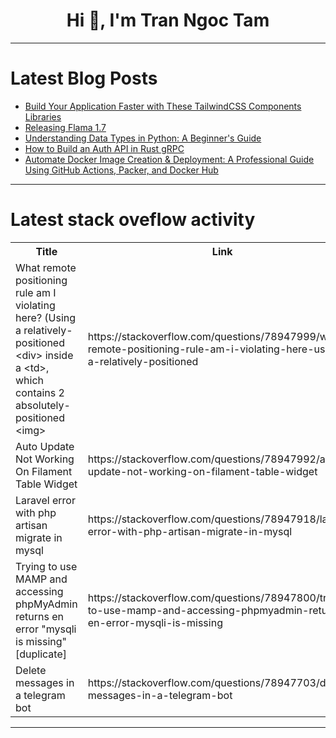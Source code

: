 <h1 align="center">Hi 👋, I'm Tran Ngoc Tam</h1>

---

# Latest Blog Posts 
<!-- BLOG-POST-LIST:START -->
- [Build Your Application Faster with These TailwindCSS Components Libraries](https://dev.to/mroman7/build-your-application-faster-with-these-tailwindcss-components-libraries-4jle)
- [Releasing Flama 1.7](https://dev.to/vortico/releasing-flama-17-3n78)
- [Understanding Data Types in Python: A Beginner&#39;s Guide](https://dev.to/jobreadyprogrammer/understanding-data-types-in-python-a-beginners-guide-2e62)
- [How to Build an Auth API in Rust gRPC](https://dev.to/neeraj_sharma_1135657c7f6/how-to-build-an-auth-api-in-rust-grpc-57mc)
- [Automate Docker Image Creation &amp; Deployment: A Professional Guide Using GitHub Actions, Packer, and Docker Hub](https://dev.to/s3cloudhub/automate-docker-image-creation-deployment-a-professional-guide-using-github-actions-packer-and-docker-hub-3f17)
<!-- BLOG-POST-LIST:END -->

---

# Latest stack oveflow activity
<table>
  <tr><th>Title</th><th>Link</th></tr>
  <!-- STACKOVERFLOW:START --><tr><td>What remote positioning rule am I violating here? &lpar;Using a relatively-positioned &lt;div&gt; inside a &lt;td&gt;, which contains 2 absolutely-positioned &lt;img&gt;</td><td>https://stackoverflow.com/questions/78947999/what-remote-positioning-rule-am-i-violating-here-using-a-relatively-positioned</td></tr><tr><td>Auto Update Not Working On Filament Table Widget</td><td>https://stackoverflow.com/questions/78947992/auto-update-not-working-on-filament-table-widget</td></tr><tr><td>Laravel error with php artisan migrate in mysql</td><td>https://stackoverflow.com/questions/78947918/laravel-error-with-php-artisan-migrate-in-mysql</td></tr><tr><td>Trying to use MAMP and accessing phpMyAdmin returns en error &quot;mysqli is missing&quot; [duplicate]</td><td>https://stackoverflow.com/questions/78947800/trying-to-use-mamp-and-accessing-phpmyadmin-returns-en-error-mysqli-is-missing</td></tr><tr><td>Delete messages in a telegram bot</td><td>https://stackoverflow.com/questions/78947703/delete-messages-in-a-telegram-bot</td></tr><!-- STACKOVERFLOW:END -->
</table>

---


